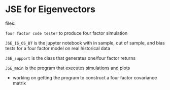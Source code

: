 # JSE for Eigenvectors

files: 

`four factor code tester` to produce four factor simulation

`JSE_IS_OS_BT` is the jupyter notebook with in sample, out of sample, and bias tests for a four factor model on real historical data

`JSE_support` is the class that generates one/four factor returns

`JSE_main` is the program that executes simulations and plots
  - working on getting the program to construct a four factor covariance matrix
